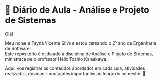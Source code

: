 # 📓 Diário de Aula - Análise e Projeto de Sistemas  

Olá!

Meu nome é Tayná Vicente Silva e estou cursando o 2º ano de Engenharia de Software.  
Este repositório é dedicado à disciplina de Análise e Projeto de Sistemas, ministrada pelo professor Hélio Toshio Kamakawa.

Aqui, vou registrar os conteúdos abordados em cada aula, atividades realizadas, dúvidas e anotações importantes ao longo do semestre. 🚀  
